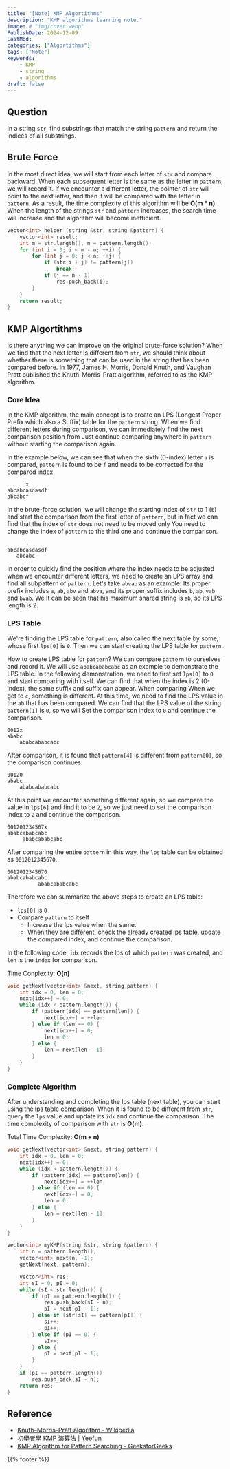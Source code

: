 ```yaml
---
title: "[Note] KMP Algortithms"
description: "KMP algorithms learning note."
image: # "img/cover.webp"
PublishDate: 2024-12-09
LastMod: 
categories: ["Algortithms"]
tags: ["Note"]
keywords:
    - KMP
    - string
    - algorithms
draft: false
---
```


## Question

In a string `str`, find substrings that match the string `pattern` and return the indices of all substrings.

## Brute Force

In the most direct idea, we will start from each letter of `str` and compare backward. When each subsequent letter is the same as the letter in `pattern`, we will record it. If we encounter a different letter, the pointer of `str` will point to the next letter, and then it will be compared with the letter in `pattern`. As a result, the time complexity of this algorithm will be **O(m * n)**. When the length of the strings `str` and `pattern` increases, the search time will increase and the algorithm will become inefficient.

```cpp
vector<int> helper (string &str, string &pattern) {
    vector<int> result;
    int m = str.length(), n = pattern.length();
    for (int i = 0; i < m - n; ++i) {
        for (int j = 0; j < n; ++j) {
            if (str[i + j] != pattern[j])
                break;
            if (j == n - 1)
                res.push_back(i);
        }
    }
    return result;
}
```

## KMP Algortithms

Is there anything we can improve on the original brute-force solution? When we find that the next letter is different from `str`, we should think about whether there is something that can be used in the string that has been compared before. In 1977, James H. Morris, Donald Knuth, and Vaughan Pratt published the Knuth-Morris-Pratt algorithm, referred to as the KMP algorithm.

### Core Idea

In the KMP algorithm, the main concept is to create an LPS (Longest Proper Prefix which also a Suffix) table for the `pattern` string. When we find different letters during comparison, we can immediately find the next comparison position from Just continue comparing anywhere in `pattern` without starting the comparison again.

In the example below, we can see that when the sixth (0-index) letter `a` is compared, `pattern` is found to be `f` and needs to be corrected for the compared index.

```
      x
abcabcasdasdf
abcabcf
```

In the brute-force solution, we will change the starting index of `str` to 1 (`b`) and start the comparison from the first letter of `pattern`, but in fact we can find that the index of `str` does not need to be moved only You need to change the index of `pattern` to the third one and continue the comparison.

```
      ↓
abcabcasdasdf
   abcabc
```

In order to quickly find the position where the index needs to be adjusted when we encounter different letters, we need to create an LPS array and find all subpattern of `pattern`. Let's take `abvab` as an example. Its proper prefix includes `a`, `ab`, `abv` and `abva`, and its proper suffix includes `b`, `ab`, `vab` and `bvab`. We It can be seen that his maximum shared string is `ab`, so its LPS length is 2.

### LPS Table

We're finding the LPS table for `pattern`, also called the next table by some, whose first `lps[0]` is `0`. Then we can start creating the LPS table for `pattern`.

How to create LPS table for `pattern`? We can compare `pattern` to ourselves and record it. We will use `ababcababcabc` as an example to demonstrate the LPS table. In the following demonstration, we need to first set `lps[0]` to `0` and start comparing with itself. We can find that when the index is 2 (0-index), the same suffix and suffix can appear. When comparing When we get to `c`, something is different. At this time, we need to find the LPS value in the `ab` that has been compared. We can find that the LPS value of the string `pattern[1]` is `0`, so we will Set the comparison index to `0` and continue the comparison.

```
0012x
ababc
    ababcababcabc
```

After comparison, it is found that `pattern[4]` is different from `pattern[0]`, so the comparison continues.

```
00120
ababc
    ababcababcabc
```

At this point we encounter something different again, so we compare the value in `lps[6]` and find it to be `2`, so we just need to set the comparison index to `2` and continue the comparison.

```
001201234567x
ababcababcabc
     ababcababcabc
```

After comparing the entire `pattern` in this way, the `lps` table can be obtained as `0012012345670`.

```
0012012345670
ababcababcabc
          ababcababcabc
```

Therefore we can summarize the above steps to create an LPS table:
- `lps[0]` is `0`
- Compare `pattern` to itself
    - Increase the lps value when the same.
    - When they are different, check the already created lps table, update the compared index, and continue the comparison.

In the following code, `idx` records the lps of which `pattern` was created, and `len` is the `index` for comparison.

Time Conplexity: **O(n)**

```cpp
void getNext(vector<int> &next, string pattern) {
    int idx = 0, len = 0;
    next[idx++] = 0;
    while (idx < pattern.length()) {
        if (pattern[idx] == pattern[len]) {
            next[idx++] = ++len;
        } else if (len == 0) {
            next[idx++] = 0;
            len = 0;
        } else {
            len = next[len - 1];
        }
    }
}
```

### Complete Algorithm

After understanding and completing the lps table (next table), you can start using the lps table comparison. When it is found to be different from `str`, query the `lps` value and update its `idx` and continue the comparison. The time complexity of comparison with `str` is **O(m)**.

Total Time Complexity: **O(m + n)**

```cpp
void getNext(vector<int> &next, string pattern) {
    int idx = 0, len = 0;
    next[idx++] = 0;
    while (idx < pattern.length()) {
        if (pattern[idx] == pattern[len]) {
            next[idx++] = ++len;
        } else if (len == 0) {
            next[idx++] = 0;
            len = 0;
        } else {
            len = next[len - 1];
        }
    }
}

vector<int> myKMP(string &str, string &pattern) {
    int n = pattern.length();
    vector<int> next(n, -1);
    getNext(next, pattern);

    vector<int> res;
    int sI = 0, pI = 0;
    while (sI < str.length()) {
        if (pI == pattern.length()) {
            res.push_back(sI - n);
            pI = next[pI - 1];
        } else if (str[sI] == pattern[pI]) {
            sI++;
            pI++;
        } else if (pI == 0) {
            sI++;
        } else {
            pI = next[pI - 1];
        }
    }
    if (pI == pattern.length())
        res.push_back(sI - n);
    return res;
}
```

## Reference

- [Knuth–Morris–Pratt algorithm - Wikipedia](https://en.wikipedia.org/wiki/Knuth%E2%80%93Morris%E2%80%93Pratt_algorithm)
- [初學者學 KMP 演算法 | Yeefun](https://yeefun.github.io/kmp-algorithm-for-beginners/)
- [KMP Algorithm for Pattern Searching - GeeksforGeeks](https://www.geeksforgeeks.org/kmp-algorithm-for-pattern-searching/)

{{% footer %}}
